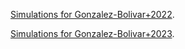 [Simulations for Gonzalez-Bolivar+2022](./simulations/2msun-tp-agb.html).


[Simulations for Gonzalez-Bolivar+2023](./simulations_page/bowen-dusty-ce.html).
